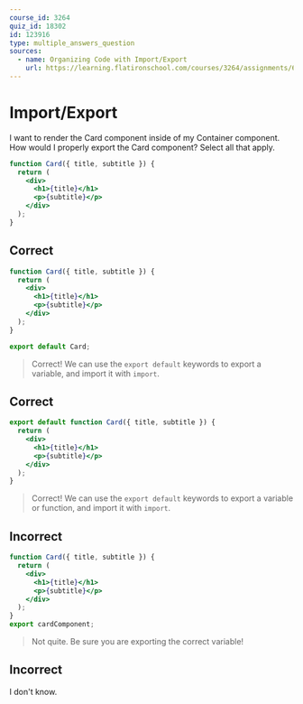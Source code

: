 ```yaml
---
course_id: 3264
quiz_id: 18302
id: 123916
type: multiple_answers_question
sources:
  - name: Organizing Code with Import/Export
    url: https://learning.flatironschool.com/courses/3264/assignments/68024
---
```


# Import/Export

I want to render the Card component inside of my Container component. How would
I properly export the Card component? Select all that apply.

```jsx
function Card({ title, subtitle }) {
  return (
    <div>
      <h1>{title}</h1>
      <p>{subtitle}</p>
    </div>
  );
}
```

## Correct

```jsx
function Card({ title, subtitle }) {
  return (
    <div>
      <h1>{title}</h1>
      <p>{subtitle}</p>
    </div>
  );
}

export default Card;
```

> Correct! We can use the `export default` keywords to export a variable, and
> import it with `import`.

## Correct

```jsx
export default function Card({ title, subtitle }) {
  return (
    <div>
      <h1>{title}</h1>
      <p>{subtitle}</p>
    </div>
  );
}
```

> Correct! We can use the `export default` keywords to export a variable or
> function, and import it with `import`.

## Incorrect

```jsx
function Card({ title, subtitle }) {
  return (
    <div>
      <h1>{title}</h1>
      <p>{subtitle}</p>
    </div>
  );
}
export cardComponent;
```

> Not quite. Be sure you are exporting the correct variable!

## Incorrect

I don't know.

